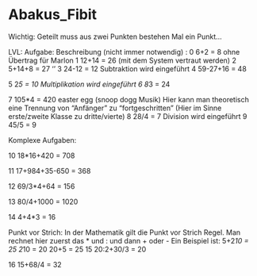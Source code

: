# Abakus_Fibit
Wichtig: 
Geteilt muss aus zwei Punkten bestehen 
Mal ein Punkt… 

LVL: 
Aufgabe: 
Beschreibung (nicht immer notwendig) : 
0
6+2 = 8
ohne Übertrag für Marlon
1
12+14 = 26
(mit dem System vertraut werden) 
2
5+14+8 = 27
‘’
3
24-12 = 12
Subtraktion wird eingeführt
4 
59-27+16 = 48


5
2*5 = 10 
Multiplikation wird eingeführt
6
8*3 = 24


7
105*4 = 420
easter egg (snoop dogg Musik) Hier kann man theoretisch eine Trennung von “Anfänger” zu “fortgeschritten” (Hier im Sinne erste/zweite Klasse zu dritte/vierte) 
8
28/4 = 7
Division wird eingeführt
9
45/5 = 9


Komplexe Aufgaben: 




10 
18*16+420 = 708


11
17+984+35-650 = 368


12
69/3*4+64 = 156


13
80/4+1000 = 1020


14
4+4*3 = 16





Punkt vor Strich: 
In der Mathematik gilt die Punkt vor Strich Regel. Man rechnet hier zuerst das * und : und dann + oder - 
Ein Beispiel ist: 
5+2*10 = 25
2*10 = 20 
20+5 = 25
15
20:2+30/3 = 20 


16
15+68/4 = 32









